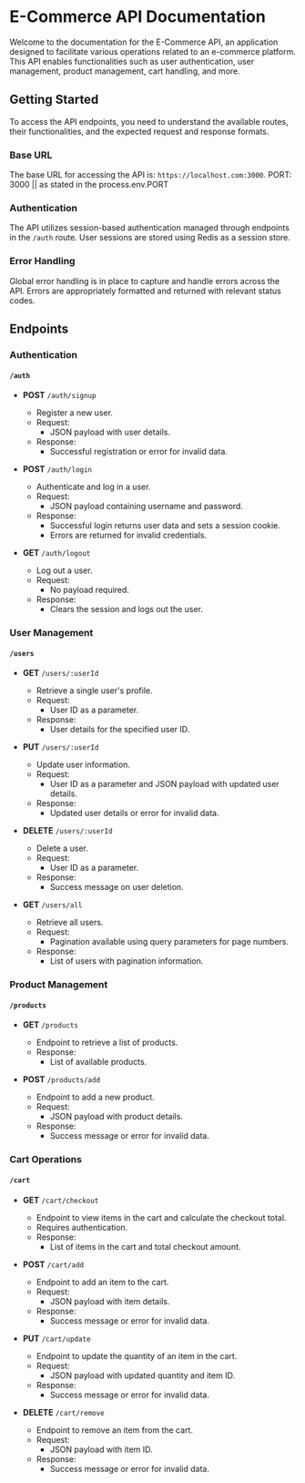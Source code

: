 # E-Commerce API Documentation

Welcome to the documentation for the E-Commerce API, an application designed to facilitate various operations related to an e-commerce platform. This API enables functionalities such as user authentication, user management, product management, cart handling, and more.

## Getting Started

To access the API endpoints, you need to understand the available routes, their functionalities, and the expected request and response formats.

### Base URL

The base URL for accessing the API is: `https://localhost.com:3000`. PORT: 3000 || as stated in the process.env.PORT

### Authentication

The API utilizes session-based authentication managed through endpoints in the `/auth` route. User sessions are stored using Redis as a session store.

### Error Handling

Global error handling is in place to capture and handle errors across the API. Errors are appropriately formatted and returned with relevant status codes.

## Endpoints

### Authentication

#### `/auth`

- **POST** `/auth/signup`
  - Register a new user.
  - Request:
    - JSON payload with user details.
  - Response:
    - Successful registration or error for invalid data.

- **POST** `/auth/login`
  - Authenticate and log in a user.
  - Request:
    - JSON payload containing username and password.
  - Response:
    - Successful login returns user data and sets a session cookie.
    - Errors are returned for invalid credentials.

- **GET** `/auth/logout`
  - Log out a user.
  - Request:
    - No payload required.
  - Response:
    - Clears the session and logs out the user.


### User Management

#### `/users`

- **GET** `/users/:userId`
  - Retrieve a single user's profile.
  - Request:
    - User ID as a parameter.
  - Response:
    - User details for the specified user ID.

- **PUT** `/users/:userId`
  - Update user information.
  - Request:
    - User ID as a parameter and JSON payload with updated user details.
  - Response:
    - Updated user details or error for invalid data.

- **DELETE** `/users/:userId`
  - Delete a user.
  - Request:
    - User ID as a parameter.
  - Response:
    - Success message on user deletion.

- **GET** `/users/all`
  - Retrieve all users.
  - Request:
    - Pagination available using query parameters for page numbers.
  - Response:
    - List of users with pagination information.

### Product Management

#### `/products`

- **GET** `/products`
  - Endpoint to retrieve a list of products.
  - Response:
    - List of available products.

- **POST** `/products/add`
  - Endpoint to add a new product.
  - Request:
    - JSON payload with product details.
  - Response:
    - Success message or error for invalid data.

### Cart Operations

#### `/cart`

- **GET** `/cart/checkout`
  - Endpoint to view items in the cart and calculate the checkout total.
  - Requires authentication.
  - Response:
    - List of items in the cart and total checkout amount.

- **POST** `/cart/add`
  - Endpoint to add an item to the cart.
  - Request:
    - JSON payload with item details.
  - Response:
    - Success message or error for invalid data.

- **PUT** `/cart/update`
  - Endpoint to update the quantity of an item in the cart.
  - Request:
    - JSON payload with updated quantity and item ID.
  - Response:
    - Success message or error for invalid data.

- **DELETE** `/cart/remove`
  - Endpoint to remove an item from the cart.
  - Request:
    - JSON payload with item ID.
  - Response:
    - Success message or error for invalid data.
